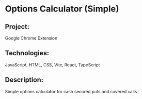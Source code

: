# Options Calculator (Simple)

## Project: 
Google Chrome Extension

## Technologies: 
JavaScript, HTML, CSS, Vite, React, TypeScript

## Description: 
Simple options calculator for cash secured puts and covered calls